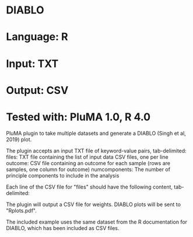 # DIABLO
# Language: R
# Input: TXT
# Output: CSV
# Tested with: PluMA 1.0, R 4.0


PluMA plugin to take multiple datasets and generate a DIABLO (Singh et al, 2019) plot.

The plugin accepts an input TXT file of keyword-value pairs, tab-delimited:
files: TXT file containing the list of input data CSV files, one per line
outcome: CSV file containing an outcome for each sample (rows are samples, one column for outcome)
numcomponents: The number of principle components to include in the analysis

Each line of the CSV file for "files" should have the following content, tab-delimited:
<filename> <name for data in plots> <number of variables to select per component> <number of variables to use for this dataset>

The plugin will output a CSV file for weights.  DIABLO plots will be sent to "Rplots.pdf".

The included example uses the same dataset from the R documentation for DIABLO, which has been included as CSV files.
